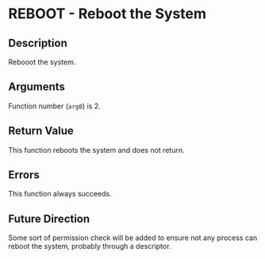 # REBOOT - Reboot the System

## Description

Rebooot the system.

## Arguments

Function number (`arg0`) is 2.

## Return Value

This function reboots the system and does not return.

## Errors

This function always succeeds.

## Future Direction

Some sort of permission check will be added to ensure not any process can
reboot the system, probably through a descriptor.
